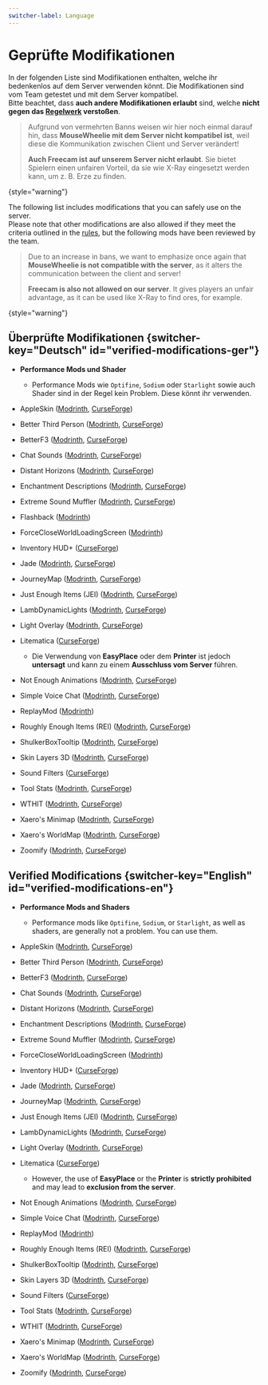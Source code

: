 ```yaml
---
switcher-label: Language
---
```


[rules]: survival-rules "Zurück zu den Regeln"

[replaymod]: https://www.replaymod.com/

# Geprüfte Modifikationen

<if switcher-key="Deutsch">

In der folgenden Liste sind Modifikationen enthalten, welche ihr bedenkenlos auf dem Server verwenden könnt.
Die Modifikationen sind vom Team getestet und mit dem Server kompatibel.\
Bitte beachtet, dass **auch andere Modifikationen erlaubt** sind, welche **nicht gegen das [Regelwerk](rules.md) verstoßen**.

> Aufgrund von vermehrten Banns weisen wir hier noch einmal darauf hin, dass **MouseWheelie mit dem Server nicht
> kompatibel ist**, weil diese die Kommunikation zwischen Client und Server verändert!
>
> **Auch Freecam ist auf unserem Server nicht erlaubt**.
> Sie bietet Spielern einen unfairen Vorteil, da sie wie X-Ray eingesetzt werden kann, um z. B. Erze zu finden.
>
{style="warning"}

</if>

<if switcher-key="English">

The following list includes modifications that you can safely use on the server.\
Please note that other modifications are also allowed if they meet the criteria outlined in the [rules](rules.md), but
the following mods have been reviewed by the team.

> Due to an increase in bans, we want to emphasize once again that **MouseWheelie is not compatible with the server**,
> as it alters the communication between the client and server!
>
> **Freecam is also not allowed on our server**.
> It gives players an unfair advantage, as it can be used like X-Ray to find ores, for example.
>
{style="warning"}

</if>

<include from="util.md" element-id="mod-pack"/>

## Überprüfte Modifikationen {switcher-key="Deutsch" id="verified-modifications-ger"}

- **Performance Mods und Shader**
    - Performance Mods wie `Optifine`, `Sodium` oder `Starlight` sowie auch Shader sind in der Regel kein Problem.
      Diese könnt ihr verwenden.

- AppleSkin ([Modrinth](https://modrinth.com/mod/appleskin),
  [CurseForge](https://www.curseforge.com/minecraft/mc-mods/appleskin))
- Better Third Person ([Modrinth](https://modrinth.com/mod/better-third-person),
  [CurseForge](https://www.curseforge.com/minecraft/mc-mods/better-third-person))
- BetterF3 ([Modrinth](https://modrinth.com/mod/betterf3),
  [CurseForge](https://www.curseforge.com/minecraft/mc-mods/betterf3))
- Chat Sounds ([Modrinth](https://modrinth.com/mod/chatsounds),
  [CurseForge](https://www.curseforge.com/minecraft/mc-mods/chat-sounds))
- Distant Horizons ([Modrinth](https://modrinth.com/mod/distanthorizons),
  [CurseForge](https://www.curseforge.com/minecraft/mc-mods/distant-horizons))
- Enchantment Descriptions ([Modrinth](https://modrinth.com/mod/enchantment-descriptions),
  [CurseForge](https://www.curseforge.com/minecraft/mc-mods/enchantment-descriptions))
- Extreme Sound Muffler ([Modrinth](https://modrinth.com/mod/extreme_sound_muffler),
  [CurseForge](https://www.curseforge.com/minecraft/mc-mods/extreme-sound-muffler))
- Flashback ([Modrinth](https://modrinth.com/mod/flashback))
- ForceCloseWorldLoadingScreen ([Modrinth](https://modrinth.com/mod/forcecloseworldloadingscreen))
- Inventory HUD+ ([CurseForge](https://www.curseforge.com/minecraft/mc-mods/inventory-hud-forge))
- Jade ([Modrinth](https://modrinth.com/mod/jade), [CurseForge](https://www.curseforge.com/minecraft/mc-mods/jade))
- JourneyMap ([Modrinth](https://modrinth.com/mod/journeymap),
  [CurseForge](https://www.curseforge.com/minecraft/mc-mods/journeymap))
- Just Enough Items (JEI) ([Modrinth](https://modrinth.com/mod/jei),
  [CurseForge](https://www.curseforge.com/minecraft/mc-mods/jei))
- LambDynamicLights ([Modrinth](https://modrinth.com/mod/lambdynamiclights),
  [CurseForge](https://www.curseforge.com/minecraft/mc-mods/lambdynamiclights))
- Light Overlay ([Modrinth](https://modrinth.com/mod/light-overlay),
  [CurseForge](https://www.curseforge.com/minecraft/mc-mods/light-overlay))
- Litematica ([CurseForge](https://www.curseforge.com/minecraft/mc-mods/litematica))
    - Die Verwendung von **EasyPlace** oder dem **Printer** ist jedoch **untersagt** und kann zu einem **Ausschluss vom Server** führen. 
- Not Enough Animations ([Modrinth](https://modrinth.com/mod/not-enough-animations),
  [CurseForge](https://www.curseforge.com/minecraft/mc-mods/not-enough-animations))
- Simple Voice Chat ([Modrinth](https://modrinth.com/plugin/simple-voice-chat),
  [CurseForge](https://www.curseforge.com/minecraft/mc-mods/simple-voice-chat))
- ReplayMod ([Modrinth](https://modrinth.com/mod/replaymod))
- Roughly Enough Items (REI) ([Modrinth](https://modrinth.com/mod/rei),
  [CurseForge](https://www.curseforge.com/minecraft/mc-mods/roughly-enough-items))
- ShulkerBoxTooltip ([Modrinth](https://modrinth.com/mod/shulkerboxtooltip),
  [CurseForge](https://www.curseforge.com/minecraft/mc-mods/shulkerboxtooltip))
- Skin Layers 3D ([Modrinth](https://modrinth.com/mod/3dskinlayers),
  [CurseForge](https://www.curseforge.com/minecraft/mc-mods/skin-layers-3d))
- Sound Filters ([CurseForge](https://www.curseforge.com/minecraft/mc-mods/sound-filters))
- Tool Stats ([Modrinth](https://modrinth.com/mod/tool-stats),
  [CurseForge](https://www.curseforge.com/minecraft/mc-mods/tool-stats))
- WTHIT ([Modrinth](https://modrinth.com/mod/wthit), [CurseForge](https://www.curseforge.com/minecraft/mc-mods/wthit))
- Xaero's Minimap ([Modrinth](https://modrinth.com/mod/xaeros-minimap),
  [CurseForge](https://www.curseforge.com/minecraft/mc-mods/xaeros-minimap))
- Xaero's WorldMap ([Modrinth](https://modrinth.com/mod/xaeros-world-map),
  [CurseForge](https://www.curseforge.com/minecraft/mc-mods/xaeros-world-map))
- Zoomify ([Modrinth](https://modrinth.com/mod/zoomify),
  [CurseForge](https://www.curseforge.com/minecraft/mc-mods/zoomify))

## Verified Modifications {switcher-key="English" id="verified-modifications-en"}

- **Performance Mods and Shaders**
    - Performance mods like `Optifine`, `Sodium`, or `Starlight`, as well as shaders, are generally not a problem.
      You can use them.

- AppleSkin ([Modrinth](https://modrinth.com/mod/appleskin),
  [CurseForge](https://www.curseforge.com/minecraft/mc-mods/appleskin))
- Better Third Person ([Modrinth](https://modrinth.com/mod/better-third-person),
  [CurseForge](https://www.curseforge.com/minecraft/mc-mods/better-third-person))
- BetterF3 ([Modrinth](https://modrinth.com/mod/betterf3),
  [CurseForge](https://www.curseforge.com/minecraft/mc-mods/betterf3))
- Chat Sounds ([Modrinth](https://modrinth.com/mod/chatsounds),
  [CurseForge](https://www.curseforge.com/minecraft/mc-mods/chat-sounds))
- Distant Horizons ([Modrinth](https://modrinth.com/mod/distanthorizons),
  [CurseForge](https://www.curseforge.com/minecraft/mc-mods/distant-horizons))
- Enchantment Descriptions ([Modrinth](https://modrinth.com/mod/enchantment-descriptions),
  [CurseForge](https://www.curseforge.com/minecraft/mc-mods/enchantment-descriptions))
- Extreme Sound Muffler ([Modrinth](https://modrinth.com/mod/extreme_sound_muffler),
  [CurseForge](https://www.curseforge.com/minecraft/mc-mods/extreme-sound-muffler))
- ForceCloseWorldLoadingScreen ([Modrinth](https://modrinth.com/mod/forcecloseworldloadingscreen))
- Inventory HUD+ ([CurseForge](https://www.curseforge.com/minecraft/mc-mods/inventory-hud-forge))
- Jade ([Modrinth](https://modrinth.com/mod/jade), [CurseForge](https://www.curseforge.com/minecraft/mc-mods/jade))
- JourneyMap ([Modrinth](https://modrinth.com/mod/journeymap),
  [CurseForge](https://www.curseforge.com/minecraft/mc-mods/journeymap))
- Just Enough Items (JEI) ([Modrinth](https://modrinth.com/mod/jei),
  [CurseForge](https://www.curseforge.com/minecraft/mc-mods/jei))
- LambDynamicLights ([Modrinth](https://modrinth.com/mod/lambdynamiclights),
  [CurseForge](https://www.curseforge.com/minecraft/mc-mods/lambdynamiclights))
- Light Overlay ([Modrinth](https://modrinth.com/mod/light-overlay),
  [CurseForge](https://www.curseforge.com/minecraft/mc-mods/light-overlay))
- Litematica ([CurseForge](https://www.curseforge.com/minecraft/mc-mods/litematica))
  - However, the use of **EasyPlace** or the **Printer** is **strictly prohibited** and may lead to **exclusion from the server**.
- Not Enough Animations ([Modrinth](https://modrinth.com/mod/not-enough-animations),
  [CurseForge](https://www.curseforge.com/minecraft/mc-mods/not-enough-animations))
- Simple Voice Chat ([Modrinth](https://modrinth.com/plugin/simple-voice-chat),
  [CurseForge](https://www.curseforge.com/minecraft/mc-mods/simple-voice-chat))
- ReplayMod ([Modrinth](https://modrinth.com/mod/replaymod))
- Roughly Enough Items (REI) ([Modrinth](https://modrinth.com/mod/rei),
  [CurseForge](https://www.curseforge.com/minecraft/mc-mods/roughly-enough-items))
- ShulkerBoxTooltip ([Modrinth](https://modrinth.com/mod/shulkerboxtooltip),
  [CurseForge](https://www.curseforge.com/minecraft/mc-mods/shulkerboxtooltip))
- Skin Layers 3D ([Modrinth](https://modrinth.com/mod/3dskinlayers),
  [CurseForge](https://www.curseforge.com/minecraft/mc-mods/skin-layers-3d))
- Sound Filters ([CurseForge](https://www.curseforge.com/minecraft/mc-mods/sound-filters))
- Tool Stats ([Modrinth](https://modrinth.com/mod/tool-stats),
  [CurseForge](https://www.curseforge.com/minecraft/mc-mods/tool-stats))
- WTHIT ([Modrinth](https://modrinth.com/mod/wthit), [CurseForge](https://www.curseforge.com/minecraft/mc-mods/wthit))
- Xaero's Minimap ([Modrinth](https://modrinth.com/mod/xaeros-minimap),
  [CurseForge](https://www.curseforge.com/minecraft/mc-mods/xaeros-minimap))
- Xaero's WorldMap ([Modrinth](https://modrinth.com/mod/xaeros-world-map),
  [CurseForge](https://www.curseforge.com/minecraft/mc-mods/xaeros-world-map))
- Zoomify ([Modrinth](https://modrinth.com/mod/zoomify),
  [CurseForge](https://www.curseforge.com/minecraft/mc-mods/zoomify))